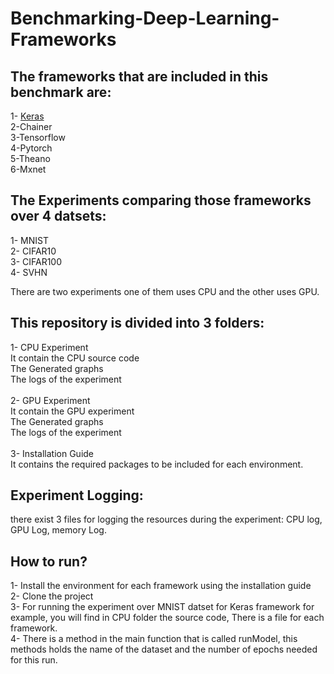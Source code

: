 # Benchmarking-Deep-Learning-Frameworks
## The frameworks that are included in this benchmark are:
  1- [Keras](https://keras.io/)
<br /> 
  2-Chainer <br />
  3-Tensorflow <br />
  4-Pytorch <br />
  5-Theano <br />
  6-Mxnet <br />

## The Experiments comparing those frameworks over 4 datsets:
  1- MNIST <br />
  2- CIFAR10 <br />
  3- CIFAR100 <br />
  4- SVHN <br />

There are two experiments one of them uses CPU and the other uses GPU.

## This repository is divided into 3 folders:
  1- CPU Experiment <br />
      It contain the CPU source code <br />
      The Generated graphs <br />
       The logs of the experiment <br />
       <br/>
  2- GPU Experiment <br />
       It contain the GPU experiment <br />
       The Generated graphs <br />
       The logs of the experiment <br />
              <br/>
  3- Installation Guide <br />
       It contains the required packages to be included for each environment.<br />

  
 ## Experiment Logging:
  there exist 3 files for logging the resources during the experiment: CPU log, GPU Log, memory Log.<br />
  
## How to run? 
 1- Install the environment for each framework using the installation  guide <br />
 2- Clone the project <br />
 3- For running the experiment over MNIST datset for Keras framework for example, you will find in CPU folder the source code, There is a file for each framework. <br />
 4- There is a method in the main function that is called runModel, this methods holds the name of the dataset and the number of       epochs needed for this run.

